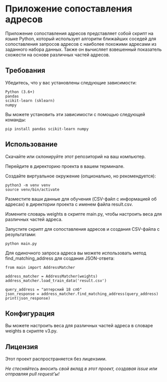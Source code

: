 # Приложение сопоставления адресов

Приложение сопоставления адресов представляет собой скрипт на языке Python, 
который использует алгоритм ближайших соседей для сопоставления запросов адресов 
с наиболее похожими адресами из заданного набора данных. 
Также он вычисляет взвешенный показатель схожести на основе различных частей адресов.

## Требования

Убедитесь, что у вас установлены следующие зависимости:
```
Python (3.6+)
pandas
scikit-learn (sklearn)
numpy
```

Вы можете установить эти зависимости с помощью следующей команды:
```
pip install pandas scikit-learn numpy
```

## Использование

Скачайте или склонируйте этот репозиторий на ваш компьютер.

Перейдите в директорию проекта в вашем терминале.

Создайте виртуальное окружение (опционально, но рекомендуется):

```
python3 -m venv venv
source venv/bin/activate
```

Разместите ваши данные для обучения (CSV-файл с информацией об адресах) в директории проекта с именем файла result.csv.

Измените словарь weights в скрипте main.py, чтобы настроить веса для различных частей адреса.

Запустите скрипт для сопоставления адресов и создания CSV-файла с результатами:

```
python main.py
```

Для одиночного запроса адреса вы можете использовать метод find_matching_address для создания JSON-ответа:

```
from main import AddressMatcher

address_matcher = AddressMatcher(weights)
address_matcher.load_train_data('result.csv')

query_address = "аптерский 18 спб"
json_response = address_matcher.find_matching_address(query_address)
print(json_response)
```

## Конфигурация

Вы можете настроить веса для различных частей адреса в словаре weights в скрипте v3.py.


## Лицензия

Этот проект распространяется без лицензиии.

*Не стесняйтесь вносить свой вклад в этот проект, создавая issue или отправляя pull request'ы!*
